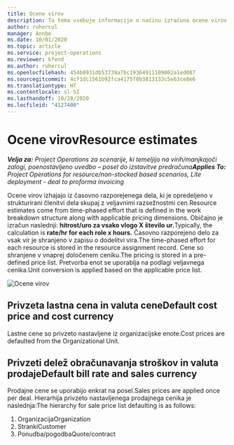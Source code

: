 ```yaml
---
title: Ocene virov
description: Ta tema vsebuje informacije o načinu izračuna ocene virov v storitvi Project Operations.
author: ruhercul
manager: Annbe
ms.date: 10/01/2020
ms.topic: article
ms.service: project-operations
ms.reviewer: kfend
ms.author: ruhercul
ms.openlocfilehash: 454b8931db53739a7bc19364911109802a1ed087
ms.sourcegitcommit: 4cf1dc1561b92fca4175f0b3813133c5e63ce8e6
ms.translationtype: HT
ms.contentlocale: sl-SI
ms.lasthandoff: 10/28/2020
ms.locfileid: "4127400"
---
```

# <a name="resource-estimates"></a><span data-ttu-id="dead0-103">Ocene virov</span><span class="sxs-lookup"><span data-stu-id="dead0-103">Resource estimates</span></span>

<span data-ttu-id="dead0-104">_**Velja za:** Project Operations za scenarije, ki temeljijo na virih/manjkajoči zalogi, poenostavljeno uvedbo – posel do izstavitve predračuna_</span><span class="sxs-lookup"><span data-stu-id="dead0-104">_**Applies To:** Project Operations for resource/non-stocked based scenarios, Lite deployment - deal to proforma invoicing_</span></span>

<span data-ttu-id="dead0-105">Ocene virov izhajajo iz časovno razporejenega dela, ki je opredeljeno v strukturirani členitvi dela skupaj z veljavnimi razsežnostmi cen.</span><span class="sxs-lookup"><span data-stu-id="dead0-105">Resource estimates come from time-phased effort that is defined in the work breakdown structure along with applicable pricing dimensions.</span></span> <span data-ttu-id="dead0-106">Običajno je izračun naslednji: **hitrost/uro za vsako vlogo X število ur.**</span><span class="sxs-lookup"><span data-stu-id="dead0-106">Typically, the calculation is **rate/hr for each role x hours.**</span></span> <span data-ttu-id="dead0-107">Časovno razporejeno delo za vsak vir je shranjeno v zapisu o dodelitvi vira.</span><span class="sxs-lookup"><span data-stu-id="dead0-107">The time-phased effort for each resource is stored in the resource assignment record.</span></span> <span data-ttu-id="dead0-108">Cene so shranjene v vnaprej določenem ceniku.</span><span class="sxs-lookup"><span data-stu-id="dead0-108">The pricing is stored in a pre-defined price list.</span></span> <span data-ttu-id="dead0-109">Pretvorba enot se uporablja na podlagi veljavnega cenika.</span><span class="sxs-lookup"><span data-stu-id="dead0-109">Unit conversion is applied based on the applicable price list.</span></span>

![Ocene virov](./media/navigation12.png)

## <a name="default-cost-price-and-cost-currency"></a><span data-ttu-id="dead0-111">Privzeta lastna cena in valuta cene</span><span class="sxs-lookup"><span data-stu-id="dead0-111">Default cost price and cost currency</span></span>

<span data-ttu-id="dead0-112">Lastne cene so privzeto nastavljene iz organizacijske enote.</span><span class="sxs-lookup"><span data-stu-id="dead0-112">Cost prices are defaulted from the Organizational Unit.</span></span>

## <a name="default-bill-rate-and-sales-currency"></a><span data-ttu-id="dead0-113">Privzeti delež obračunavanja stroškov in valuta prodaje</span><span class="sxs-lookup"><span data-stu-id="dead0-113">Default bill rate and sales currency</span></span>

<span data-ttu-id="dead0-114">Prodajne cene se uporabijo enkrat na posel.</span><span class="sxs-lookup"><span data-stu-id="dead0-114">Sales prices are applied once per deal.</span></span> <span data-ttu-id="dead0-115">Hierarhija privzeto nastavljenega prodajnega cenika je naslednja:</span><span class="sxs-lookup"><span data-stu-id="dead0-115">The hierarchy for sale price list defaulting is as follows:</span></span>

1. <span data-ttu-id="dead0-116">Organizacija</span><span class="sxs-lookup"><span data-stu-id="dead0-116">Organization</span></span>
2. <span data-ttu-id="dead0-117">Stranki</span><span class="sxs-lookup"><span data-stu-id="dead0-117">Customer</span></span>
3. <span data-ttu-id="dead0-118">Ponudba/pogodba</span><span class="sxs-lookup"><span data-stu-id="dead0-118">Quote/contract</span></span>
